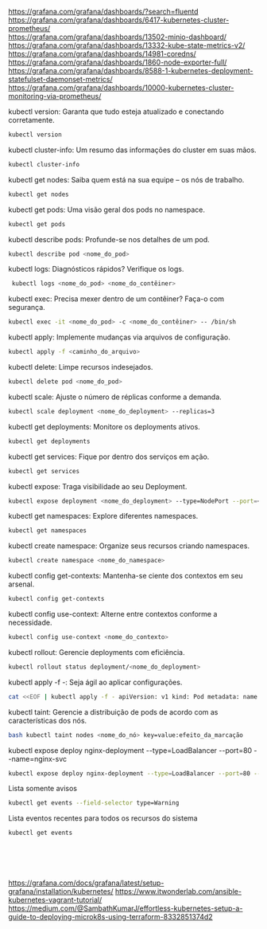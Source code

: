 https://grafana.com/grafana/dashboards/?search=fluentd   
https://grafana.com/grafana/dashboards/6417-kubernetes-cluster-prometheus/   
https://grafana.com/grafana/dashboards/13502-minio-dashboard/  
https://grafana.com/grafana/dashboards/13332-kube-state-metrics-v2/  
https://grafana.com/grafana/dashboards/14981-coredns/  
https://grafana.com/grafana/dashboards/1860-node-exporter-full/  
https://grafana.com/grafana/dashboards/8588-1-kubernetes-deployment-statefulset-daemonset-metrics/  
https://grafana.com/grafana/dashboards/10000-kubernetes-cluster-monitoring-via-prometheus/


kubectl version: Garanta que tudo esteja atualizado e conectando corretamente.
```bash
kubectl version
```
kubectl cluster-info: Um resumo das informações do cluster em suas mãos.
```bash
kubectl cluster-info
```
kubectl get nodes: Saiba quem está na sua equipe – os nós de trabalho.
```bash
kubectl get nodes
```
kubectl get pods: Uma visão geral dos pods no namespace.
```bash
kubectl get pods
```
kubectl describe pods: Profunde-se nos detalhes de um pod.
```bash
kubectl describe pod <nome_do_pod>
```
kubectl logs: Diagnósticos rápidos? Verifique os logs.
```bash
 kubectl logs <nome_do_pod> <nome_do_contêiner>
```
kubectl exec: Precisa mexer dentro de um contêiner? Faça-o com segurança.
```bash
kubectl exec -it <nome_do_pod> -c <nome_do_contêiner> -- /bin/sh
```
kubectl apply: Implemente mudanças via arquivos de configuração.
```bash
kubectl apply -f <caminho_do_arquivo>
```
kubectl delete: Limpe recursos indesejados.
```bash
kubectl delete pod <nome_do_pod>
```
kubectl scale: Ajuste o número de réplicas conforme a demanda.
```bash
kubectl scale deployment <nome_do_deployment> --replicas=3
```
kubectl get deployments: Monitore os deployments ativos.
```bash
kubectl get deployments
```
kubectl get services: Fique por dentro dos serviços em ação.
```bash
kubectl get services
```
kubectl expose: Traga visibilidade ao seu Deployment.
```bash
kubectl expose deployment <nome_do_deployment> --type=NodePort --port=<numero_da_porta>
```
kubectl get namespaces: Explore diferentes namespaces.
```bash
kubectl get namespaces
```
kubectl create namespace: Organize seus recursos criando namespaces.
```bash
kubectl create namespace <nome_do_namespace>
```
kubectl config get-contexts: Mantenha-se ciente dos contextos em seu arsenal.
```bash
kubectl config get-contexts
```
kubectl config use-context: Alterne entre contextos conforme a necessidade. 
```bash
kubectl config use-context <nome_do_contexto>
```
kubectl rollout: Gerencie deployments com eficiência.
```bash
kubectl rollout status deployment/<nome_do_deployment>
```
kubectl apply -f -: Seja ágil ao aplicar configurações.
```bash
cat <<EOF | kubectl apply -f - apiVersion: v1 kind: Pod metadata: name: my-pod spec: containers: - name: my-container image: nginx EOF
```
kubectl taint: Gerencie a distribuição de pods de acordo com as características dos nós.
```bash
bash kubectl taint nodes <nome_do_nó> key=value:efeito_da_marcação
```
kubectl expose deploy nginx-deployment --type=LoadBalancer --port=80 --name=nginx-svc
```bash
kubectl expose deploy nginx-deployment --type=LoadBalancer --port=80 --name=nginx-svc
```
Lista somente avisos
```bash
kubectl get events --field-selector type=Warning
```
Lista eventos recentes para todos os recursos do sistema
```bash
kubectl get events
```

```bash

```

```bash

```

```bash

```

```bash

```

```bash

```

https://grafana.com/docs/grafana/latest/setup-grafana/installation/kubernetes/
https://www.itwonderlab.com/ansible-kubernetes-vagrant-tutorial/
https://medium.com/@SambathKumarJ/effortless-kubernetes-setup-a-guide-to-deploying-microk8s-using-terraform-8332851374d2
